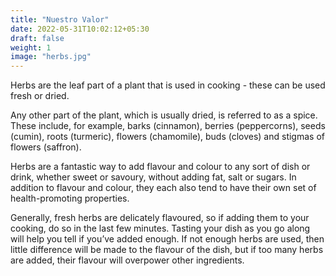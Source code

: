 ```yaml
---
title: "Nuestro Valor"
date: 2022-05-31T10:02:12+05:30
draft: false
weight: 1
image: "herbs.jpg"
---
```

Herbs are the leaf part of a plant that is used in cooking - these can be used fresh or dried.

Any other part of the plant, which is usually dried, is referred to as a spice. These include, for example, barks (cinnamon), berries (peppercorns), seeds (cumin), roots (turmeric), flowers (chamomile), buds (cloves) and stigmas of flowers (saffron).

Herbs are a fantastic way to add flavour and colour to any sort of dish or drink, whether sweet or savoury, without adding fat, salt or sugars. In addition to flavour and colour, they each also tend to have their own set of health-promoting properties.

Generally, fresh herbs are delicately flavoured, so if adding them to your cooking, do so in the last few minutes. Tasting your dish as you go along will help you tell if you’ve added enough. If not enough herbs are used, then little difference will be made to the flavour of the dish, but if too many herbs are added, their flavour will overpower other ingredients.
